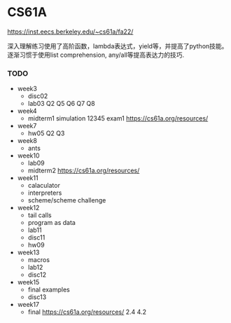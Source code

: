 # CS61A

https://inst.eecs.berkeley.edu/~cs61a/fa22/

深入理解练习使用了高阶函数，lambda表达式，yield等，并提高了python技能。
逐渐习惯于使用list comprehension, any/all等提高表达力的技巧.

### TODO
- week3 
	 - disc02
	 - lab03 Q2 Q5 Q6 Q7 Q8  
- week4
	- midterm1   simulation 12345 exam1  https://cs61a.org/resources/
- week7
	- hw05 Q2 Q3
- week8
	- ants
- week10
	- lab09
	- midterm2 https://cs61a.org/resources/
- week11
	- calaculator
	- interpreters
	- scheme/scheme challenge
- week12
	- tail calls
	- program as data
	- lab11
	- disc11
	- hw09
- week13
	- macros
	- lab12
	- disc12
- week15
	- final examples
	- disc13
- week17
	- final https://cs61a.org/resources/
2.4 4.2
